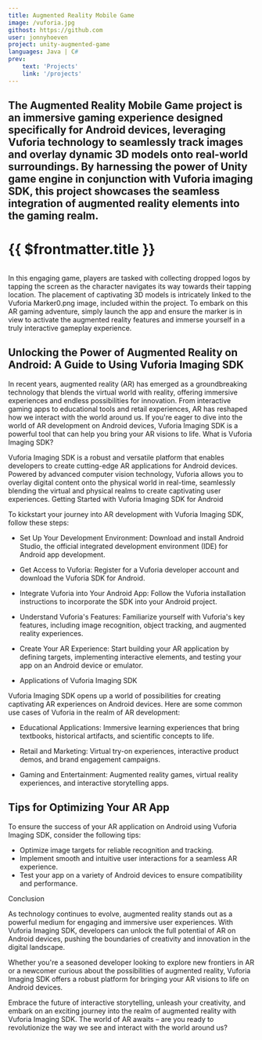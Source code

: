 ```yaml
---
title: Augmented Reality Mobile Game
image: /vuforia.jpg
githost: https://github.com
user: jonnyhoeven
project: unity-augmented-game
languages: Java | C#
prev:
    text: 'Projects'
    link: '/projects'
---
```

The Augmented Reality Mobile Game project is an immersive gaming experience designed specifically for Android devices, leveraging Vuforia technology to seamlessly track images and overlay dynamic 3D models onto real-world surroundings. By harnessing the power of Unity game engine in conjunction with Vuforia imaging SDK, this project showcases the seamless integration of augmented reality elements into the gaming realm.
---

# {{ $frontmatter.title }}

<img :src="$frontmatter.image" class="articleImage">

In this engaging game, players are tasked with collecting dropped logos by tapping the screen as the character navigates its way towards their tapping location. The placement of captivating 3D models is intricately linked to the Vuforia Marker0.png image, included within the project. To embark on this AR gaming adventure, simply launch the app and ensure the marker is in view to activate the augmented reality features and immerse yourself in a truly interactive gameplay experience.

## Unlocking the Power of Augmented Reality on Android: A Guide to Using Vuforia Imaging SDK

In recent years, augmented reality (AR) has emerged as a groundbreaking technology that blends the virtual world with reality, offering immersive experiences and endless possibilities for innovation. From interactive gaming apps to educational tools and retail experiences, AR has reshaped how we interact with the world around us. If you're eager to dive into the world of AR development on Android devices, Vuforia Imaging SDK is a powerful tool that can help you bring your AR visions to life.
What is Vuforia Imaging SDK?

Vuforia Imaging SDK is a robust and versatile platform that enables developers to create cutting-edge AR applications for Android devices. Powered by advanced computer vision technology, Vuforia allows you to overlay digital content onto the physical world in real-time, seamlessly blending the virtual and physical realms to create captivating user experiences.
Getting Started with Vuforia Imaging SDK for Android

To kickstart your journey into AR development with Vuforia Imaging SDK, follow these steps:

- Set Up Your Development Environment: Download and install Android Studio, the official integrated development environment (IDE) for Android app development.

- Get Access to Vuforia: Register for a Vuforia developer account and download the Vuforia SDK for Android.

- Integrate Vuforia into Your Android App: Follow the Vuforia installation instructions to incorporate the SDK into your Android project.

- Understand Vuforia's Features: Familiarize yourself with Vuforia's key features, including image recognition, object tracking, and augmented reality experiences.

- Create Your AR Experience: Start building your AR application by defining targets, implementing interactive elements, and testing your app on an Android device or emulator.

- Applications of Vuforia Imaging SDK

Vuforia Imaging SDK opens up a world of possibilities for creating captivating AR experiences on Android devices. Here are some common use cases of Vuforia in the realm of AR development:

- Educational Applications: Immersive learning experiences that bring textbooks, historical artifacts, and scientific concepts to life.

- Retail and Marketing: Virtual try-on experiences, interactive product demos, and brand engagement campaigns.

- Gaming and Entertainment: Augmented reality games, virtual reality experiences, and interactive storytelling apps.

## Tips for Optimizing Your AR App

To ensure the success of your AR application on Android using Vuforia Imaging SDK, consider the following tips:

- Optimize image targets for reliable recognition and tracking.
- Implement smooth and intuitive user interactions for a seamless AR experience.
- Test your app on a variety of Android devices to ensure compatibility and performance.

Conclusion

As technology continues to evolve, augmented reality stands out as a powerful medium for engaging and immersive user experiences. With Vuforia Imaging SDK, developers can unlock the full potential of AR on Android devices, pushing the boundaries of creativity and innovation in the digital landscape.

Whether you're a seasoned developer looking to explore new frontiers in AR or a newcomer curious about the possibilities of augmented reality, Vuforia Imaging SDK offers a robust platform for bringing your AR visions to life on Android devices.

Embrace the future of interactive storytelling, unleash your creativity, and embark on an exciting journey into the realm of augmented reality with Vuforia Imaging SDK. The world of AR awaits – are you ready to revolutionize the way we see and interact with the world around us?
